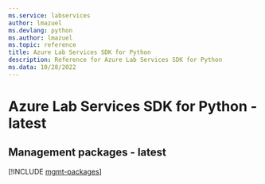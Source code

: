 ```yaml
---
ms.service: labservices
author: lmazuel
ms.devlang: python
ms.author: lmazuel
ms.topic: reference
title: Azure Lab Services SDK for Python
description: Reference for Azure Lab Services SDK for Python
ms.data: 10/28/2022
---
```

# Azure Lab Services SDK for Python - latest

## Management packages - latest
[!INCLUDE [mgmt-packages](lab-services-mgmt-index.md)]